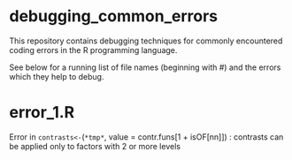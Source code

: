 # debugging_common_errors
This repository contains debugging techniques for commonly encountered coding errors in the R programming language.

See below for a running list of file names (beginning with #) and the errors which they help to debug.
# error_1.R
Error in `contrasts<-`(`*tmp*`, value = contr.funs[1 + isOF[nn]]) : contrasts can be applied only to factors with 2 or more levels
